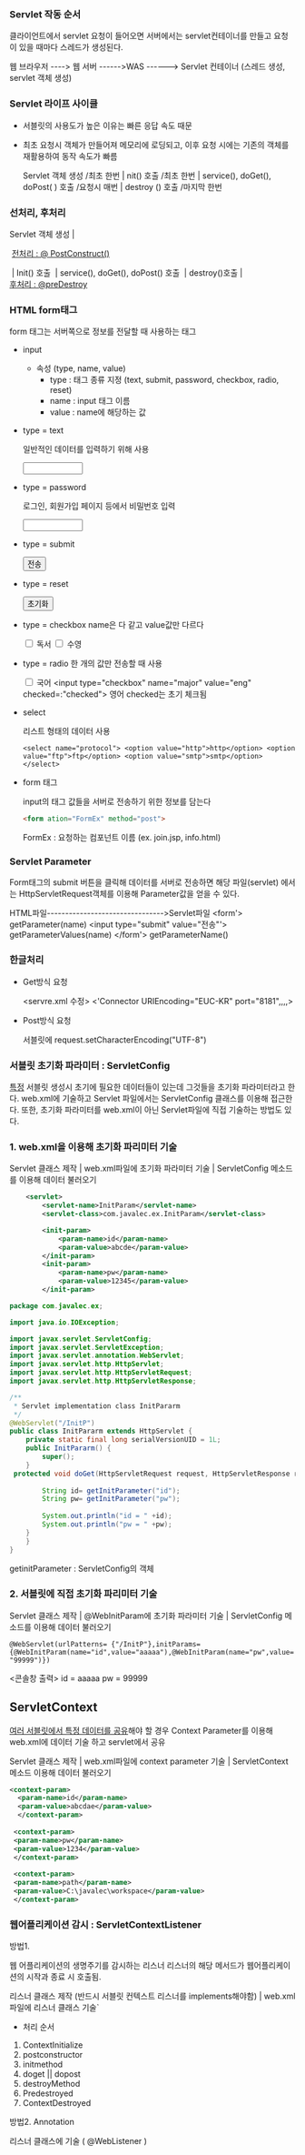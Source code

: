 ### Servlet 작동 순서

클라이언트에서 servlet 요청이 들어오면 서버에서는 servlet컨테이너를 만들고 요청이 있을 때마다 스레드가 생성된다.

웹 브라우저 ---->  웹 서버 ------>WAS ------> Servlet 컨테이너 (스레드 생성, servlet 객체 생성)

### Servlet 라이프 사이클

- 서블릿의 사용도가 높은 이유는 빠른 응답 속도 때문

- 최초 요청시 객체가 만들어져 메모리에 로딩되고, 이후 요청 시에는 기존의 객체를 재활용하여 동작 속도가 빠름

  Servlet 객체 생성 	/최초 한번
     |
  nit() 호출 	/최초 한번
     |
  service(), doGet(), doPost( ) 호출  	/요청시 매번
     |
  destroy () 호출 	/마지막 한번

### 선처리, 후처리

Servlet 객체 생성
		|

​				<u>전처리 : @ PostConstruct()</u>

​		|
Init() 호출
​		|
service(), doGet(), doPost() 호출
​		|
destroy()호출
​		|		 
​				<u>후처리 : @preDestroy</u>

### HTML form태그

form 태그는 서버쪽으로 정보를 전달할 때 사용하는 태그

- input

  - 속성 (type, name, value)
    - type : 태그 종류 지정 (text, submit, password, checkbox, radio, reset)
    - name : input 태그 이름
    - value : name에 해당하는 값

- type = text

  일반적인 데이터를 입력하기 위해 사용

  <input type="text" name="name" size="10">

- type = password

  로그인, 회원가입 페이지 등에서 비밀번호 입력

  <input type="password" name="name" size="10">

- type = submit

  <input type="submit" value="전송">

- type = reset

  <input type="reset" value="초기화">

- type = checkbox
  name은 다 같고 value값만 다르다

  <input type="checkbox" name="hobby" value="read"> 독서 
  <input type="checkbox" name="hobby" value="swim"> 수영

- type = radio
  한 개의 값만 전송할 때 사용

  <input type="checkbox" name="major" value="kor"> 국어 
  <input type="checkbox" name="major" value="eng" checked=:"checked"> 영어  checked는 초기 체크됨

- select 

  리스트 형태의 데이터 사용 	  

  `<select name="protocol">
      <option value="http">http</option>
      <option value="ftp">ftp</option>
      <option value="smtp">smtp</option>
  </select>`

- form 태그 

  input의 태그 값들을 서버로 전송하기 위한 정보를 담는다

  ```html
  <form ation="FormEx" method="post">
  ```

  FormEx : 요청하는 컴포넌트 이름 (ex. join.jsp, info.html)

### Servlet Parameter

Form태그의 submit 버튼을 클릭해 데이터를 서버로 전송하면 해당 파일(servlet) 에서는 HttpServletRequest객체를 이용해 Parameter값을 얻을 수 있다.

HTML파일-------------------------------->Servlet파일
<form'>												getParameter(name)
<input type="submit" value="전송"'>  getParameterValues(name)
</form'>												getParameterName()

### 한글처리

- Get방식 요청

  <servre.xml 수정>
  <'Connector URIEncoding="EUC-KR" port="8181",,,,>

- Post방식 요청

  서블릿에 	request.setCharacterEncoding("UTF-8")

### 서블릿 초기화 파라미터 : ServletConfig

<u>특정</u> 서블릿 생성시 초기에 필요한 데이터들이 있는데 그것들을 초기화 파라미터라고 한다. web.xml에 기술하고 Servlet 파일에서는 ServletConfig 클래스를 이용해 접근한다.
또한, 초기화 파라미터를 web.xml이 아닌 Servlet파일에 직접 기술하는 방법도 있다.

### 1. web.xml을 이용해 초기화 파리미터 기술

Servlet 클래스 제작
				|
web.xml파일에 초기화 파라미터 기술
				|
ServletConfig 메소드를 이용해 데이터 불러오기

```xml
	<servlet>
		<servlet-name>InitParam</servlet-name>
		<servlet-class>com.javalec.ex.InitParam</servlet-class>

		<init-param>
			<param-name>id</param-name>
			<param-value>abcde</param-value>
		</init-param>
		<init-param>
			<param-name>pw</param-name>
			<param-value>12345</param-value>
		</init-param>
```

```java
package com.javalec.ex;

import java.io.IOException;

import javax.servlet.ServletConfig;
import javax.servlet.ServletException;
import javax.servlet.annotation.WebServlet;
import javax.servlet.http.HttpServlet;
import javax.servlet.http.HttpServletRequest;
import javax.servlet.http.HttpServletResponse;

/**
 * Servlet implementation class InitPararm
 */
@WebServlet("/InitP")
public class InitPararm extends HttpServlet {
	private static final long serialVersionUID = 1L;
    public InitPararm() {
        super();
    }
 protected void doGet(HttpServletRequest request, HttpServletResponse response) throws ServletException, IOException {
			
		String id= getInitParameter("id");
		String pw= getInitParameter("pw");
		
		System.out.println("id = " +id);
		System.out.println("pw = " +pw);
	}
	}
}
```

getinitParameter : ServletConfig의 객체

### 2. 서블릿에 직접 초기화 파리미터 기술

Servlet 클래스 제작
				|
@WebInitParam에 초기화 파라미터 기술
				|
ServletConfig 메소드를 이용해 데이터 불러오기

`@WebServlet(urlPatterns= {"/InitP"},initParams= {@WebInitParam(name="id",value="aaaaa"),@WebInitParam(name="pw",value="99999")})`

<콘솔창 출력>
id = aaaaa
pw = 99999

## ServletContext

<u>여러 서블릿에서 특정 데이터를 공유</u>해야 할 경우 Context Parameter를 이용해 web.xml에 데이터 기술 하고 servlet에서 공유 

Servlet 클래스 제작
		|
web.xml파일에 context parameter 기술
		|
ServletContext 메소드 이용해 데이터 불러오기

```xml
<context-param>
  <param-name>id</param-name>
  <param-value>abcdae</param-value>
  </context-param>
 
 <context-param>
 <param-name>pw</param-name>
 <param-value>1234</param-value>
 </context-param>
 
 <context-param>
 <param-name>path</param-name>
 <param-value>C:\javalec\workspace</param-value>
 </context-param>
```

### 웹어플리케이션 감시 : ServletContextListener

방법1.

웹 어플리케이션의 생명주기를 감시하는 리스너
리스너의 해당 메서드가 웹어플리케이션의 시작과 종료 시 호출됨.



리스너 클래스 제작 (반드시 서블릿 컨텍스트 리스너를 implements해야함)
			|
web.xml파일에 리스너 클래스 기술`



- 처리 순서

1. ContextInitialize 
2. postconstructor
3.  initmethod
4.  doget || dopost 
5. destroyMethod 
6. Predestroyed 
7. ContextDestroyed



방법2. Annotation

리스너 클래스에 기술 ( @WebListener )